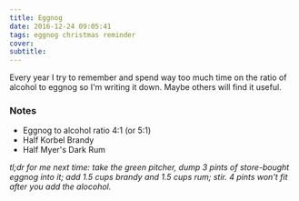 ```yaml
---
title: Eggnog
date: 2016-12-24 09:05:41
tags: eggnog christmas reminder
cover:
subtitle:
---
```

Every year I try to remember and spend way too much time on the ratio of alcohol to eggnog so I'm writing it down. Maybe others will find it useful.

### Notes
* Eggnog to alcohol ratio 4:1 (or 5:1)
* Half Korbel Brandy
* Half Myer's Dark Rum

_tl;dr for me next time: take the green pitcher, dump 3 pints of store-bought eggnog into it; add 1.5 cups brandy and 1.5 cups rum; stir. 4 pints won't fit after you add the alocohol._